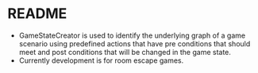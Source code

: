# README #

 * GameStateCreator is used to identify the underlying graph of a game scenario using predefined actions that have pre conditions that should meet and post conditions that will be changed in the game state. 
 * Currently development is for room escape games.